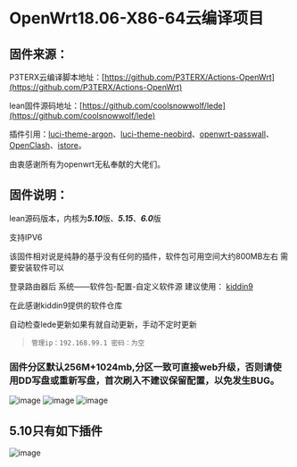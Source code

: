 # OpenWrt18.06-X86-64云编译项目

## 固件来源：

P3TERX云编译脚本地址：[https://github.com/P3TERX/Actions-OpenWrt](https://github.com/P3TERX/Actions-OpenWrt)

lean固件源码地址：[https://github.com/coolsnowwolf/lede](https://github.com/coolsnowwolf/lede)

插件引用：[luci-theme-argon](https://github.com/jerrykuku/luci-theme-argon.git)、[luci-theme-neobird](https://github.com/thinktip/luci-theme-neobird.git)、[openwrt-passwall](https://github.com/xiaorouji/openwrt-passwall.git)、[OpenClash](https://github.com/vernesong/OpenClash.git)、[istore](https://github.com/linkease/istore.git)。

由衷感谢所有为openwrt无私奉献的大佬们。

## 固件说明：

lean源码版本，内核为***5.10***版、***5.15***、***6.0***版

支持IPV6

该固件相对说是纯静的基乎没有任何的插件，软件包可用空间大约800MB左右
需要安装软件可以

登录路由器后
系统——软件包-配置-自定义软件源
建议使用：
[kiddin9](https://github.com/kiddin9/openwrt-packages)

在此感谢kiddin9提供的软件仓库

自动检查lede更新如果有就自动更新，手动不定时更新

> `管理ip：192.168.99.1 密码：为空`

### 固件分区默认256M+1024mb,分区一致可直接web升级，否则请使用DD写盘或重新写盘，首次刷入不建议保留配置，以免发生BUG。
![image](https://user-images.githubusercontent.com/27138744/218228804-a7a128ce-671a-4abd-a97e-8a33b90fd5bd.png)
![image](https://user-images.githubusercontent.com/27138744/209439304-c3004851-c360-4695-a5c6-930618902122.png)
![image](https://user-images.githubusercontent.com/27138744/209439320-04f2a7f3-d084-4c98-97b5-518ae6aa41ca.png)
## 5.10只有如下插件
![image](https://user-images.githubusercontent.com/27138744/221386973-56c176f5-6672-4dca-88b4-e9de21627a36.png)




